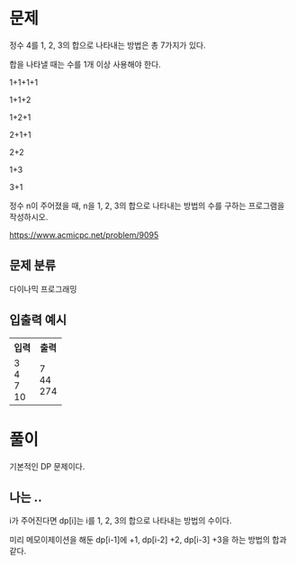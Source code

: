 # 문제

정수 4를 1, 2, 3의 합으로 나타내는 방법은 총 7가지가 있다. 

합을 나타낼 때는 수를 1개 이상 사용해야 한다.

1+1+1+1

1+1+2

1+2+1

2+1+1

2+2

1+3

3+1

정수 n이 주어졌을 때, n을 1, 2, 3의 합으로 나타내는 방법의 수를 구하는 프로그램을 작성하시오.

https://www.acmicpc.net/problem/9095

## 문제 분류

다이나믹 프로그래밍

## 입출력 예시

<table>
  <tr>
    <th>입력</th>
    <th>출력</th>
  </tr>
  <tr>
    <td>3<br>4<br>7<br>10</td>
    <td>7<br>44<br>274</td>
  </tr>
</table>

# 풀이

기본적인 DP 문제이다.

## 나는 ..

i가 주어진다면 dp[i]는 i를 1, 2, 3의 합으로 나타내는 방법의 수이다.

미리 메모이제이션을 해둔 dp[i-1]에 +1, dp[i-2] +2, dp[i-3] +3을 하는 방법의 합과 같다.